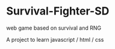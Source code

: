# Survival-Fighter-SD
web game based on survival and RNG

A project to learn javascript / html / css 
